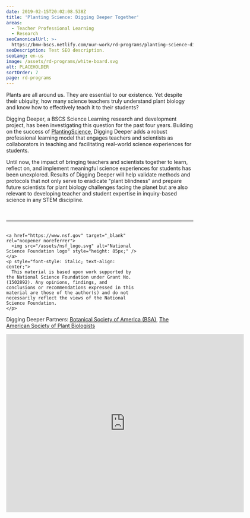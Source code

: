 ```yaml
---
date: 2019-02-15T20:02:08.538Z
title: 'Planting Science: Digging Deeper Together'
areas:
  - Teacher Professional Learning
  - Research
seoCanonicalUrl: >-
  https://bmw-bscs.netlify.com/our-work/rd-programs/planting-science-digging-deeper-together
seoDescription: Test SEO description.
seoLang: en-us
image: /assets/rd-programs/white-board.svg
alt: PLACEHOLDER
sortOrder: 7
page: rd-programs
---
```

Plants are all around us. They are essential to our existence. Yet despite their ubiquity, how many science teachers truly understand plant biology and know how to effectively teach it to their students? 

Digging Deeper, a BSCS Science Learning research and development project, has been investigating this question for the past four years. Building on the success of <a href="https://plantingscience.org/" target="_blank" rel="noopener noreferrer">PlantingScience</a>, Digging Deeper adds a robust professional learning  model that engages teachers and scientists as collaborators in teaching and facilitating real-world science experiences for students. 

Until now, the impact of bringing teachers and scientists together to learn, reflect on, and implement meaningful science experiences for students has been unexplored. Results of Digging Deeper will help validate methods and protocols that not only serve to eradicate "plant blindness" and prepare future scientists for plant biology challenges facing the planet but are also relevant to developing teacher and student expertise in inquiry-based science in any STEM discipline.

<hr style="margin-top: 3rem; margin-bottom: 2rem;" />
<div class="d-flex justify-content-center">
  <div style="width: 70%;">
    
    <a href="https://www.nsf.gov" target="_blank" rel="noopener noreferrer">
      <img src="/assets/nsf_logo.svg" alt="National Science Foundation logo" style="height: 85px;" />
    </a>
    <p style="font-style: italic; text-align: center;">
      This material is based upon work supported by the National Science Foundation under Grant No. (1502892). Any opinions, findings, and conclusions or recommendations expressed in this material are those of the author(s) and do not necessarily reflect the views of the National Science Foundation.
    </p>
  </div>
</div>

Digging Deeper Partners: <a href="https://www.botany.org/" target="_blank" rel="noopener noreferrer">Botanical Society of America (BSA)</a>, <a href="https://aspb.org" target="_blank" rel="noopener noreferrer">The American Society of Plant Biologists</a> 

<!-- Video Link
https://vimeo.com/266576339 -->

<div class="d-flex justify-content-center">
  <iframe class="p-2" src="https://player.vimeo.com/video/266576339" width="640" height="480" frameborder="0" webkitallowfullscreen mozallowfullscreen allowfullscreen></iframe>
</div>

